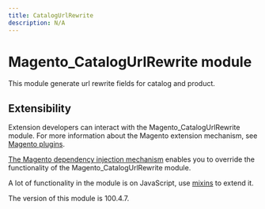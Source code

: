 ```yaml
---
title: CatalogUrlRewrite
description: N/A
---
```


# Magento_CatalogUrlRewrite module

This module generate url rewrite fields for catalog and product.

## Extensibility

Extension developers can interact with the Magento_CatalogUrlRewrite module. For more information about the Magento extension mechanism, see [Magento plugins](https://developer.adobe.com/commerce/php/development/components/plugins/).

[The Magento dependency injection mechanism](https://developer.adobe.com/commerce/php/development/components/dependency-injection/) enables you to override the functionality of the Magento_CatalogUrlRewrite module.

A lot of functionality in the module is on JavaScript, use [mixins](https://developer.adobe.com/commerce/frontend-core/javascript/mixins/) to extend it.

<InlineAlert slots="text" />
The version of this module is 100.4.7.
